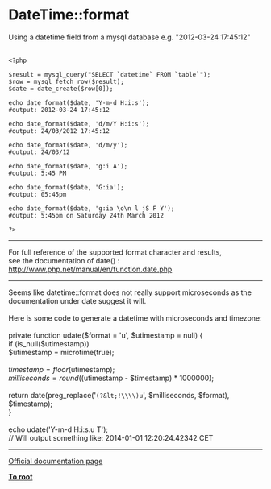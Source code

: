 # DateTime::format



Using a datetime field from a mysql database e.g. "2012-03-24 17:45:12"<br><br>

```
<?php

$result = mysql_query("SELECT `datetime` FROM `table`");
$row = mysql_fetch_row($result);
$date = date_create($row[0]);

echo date_format($date, 'Y-m-d H:i:s');
#output: 2012-03-24 17:45:12

echo date_format($date, 'd/m/Y H:i:s');
#output: 24/03/2012 17:45:12

echo date_format($date, 'd/m/y');
#output: 24/03/12

echo date_format($date, 'g:i A');
#output: 5:45 PM

echo date_format($date, 'G:ia');
#output: 05:45pm

echo date_format($date, 'g:ia \o\n l jS F Y');
#output: 5:45pm on Saturday 24th March 2012

?>
```
  

---

For full reference of the supported format character and results,<br>see the documentation of date() :<br>http://www.php.net/manual/en/function.date.php  

---

Seems like datetime::format does not really support microseconds as the documentation under date suggest it will.<br><br>Here is some code to generate a datetime with microseconds and timezone:<br><br>private function udate($format = &apos;u&apos;, $utimestamp = null) {<br>        if (is_null($utimestamp))<br>            $utimestamp = microtime(true);<br><br>        $timestamp = floor($utimestamp);<br>        $milliseconds = round(($utimestamp - $timestamp) * 1000000);<br><br>        return date(preg_replace(&apos;`(?&lt;!\\\\)u`&apos;, $milliseconds, $format), $timestamp);<br>    }<br><br>echo udate(&apos;Y-m-d H:i:s.u T&apos;);<br>// Will output something like: 2014-01-01 12:20:24.42342 CET  

---

[Official documentation page](https://www.php.net/manual/en/datetime.format.php)

**[To root](/README.md)**
